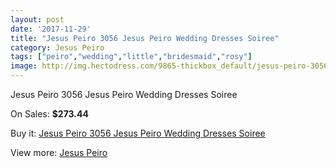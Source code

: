 ```yaml
---
layout: post
date: '2017-11-29'
title: "Jesus Peiro 3056 Jesus Peiro Wedding Dresses Soiree"
category: Jesus Peiro
tags: ["peiro","wedding","little","bridesmaid","rosy"]
image: http://img.hectodress.com/9865-thickbox_default/jesus-peiro-3056-jesus-peiro-wedding-dresses-soiree.jpg
---
```

Jesus Peiro 3056 Jesus Peiro Wedding Dresses Soiree

On Sales: **$273.44**
<a href="https://www.hectodress.com/jesus-peiro/4951-jesus-peiro-3056-jesus-peiro-wedding-dresses-soiree.html"><amp-img layout="responsive" width="600" height="600" src="//img.hectodress.com/9865-thickbox_default/jesus-peiro-3056-jesus-peiro-wedding-dresses-soiree.jpg" alt="Jesus Peiro 3056 Jesus Peiro Wedding Dresses Soiree 0" /></a>
<a href="https://www.hectodress.com/jesus-peiro/4951-jesus-peiro-3056-jesus-peiro-wedding-dresses-soiree.html"><amp-img layout="responsive" width="600" height="600" src="//img.hectodress.com/9866-thickbox_default/jesus-peiro-3056-jesus-peiro-wedding-dresses-soiree.jpg" alt="Jesus Peiro 3056 Jesus Peiro Wedding Dresses Soiree 1" /></a>

Buy it: [Jesus Peiro 3056 Jesus Peiro Wedding Dresses Soiree](https://www.hectodress.com/jesus-peiro/4951-jesus-peiro-3056-jesus-peiro-wedding-dresses-soiree.html "Jesus Peiro 3056 Jesus Peiro Wedding Dresses Soiree")

View more: [Jesus Peiro](https://www.hectodress.com/81-jesus-peiro "Jesus Peiro")